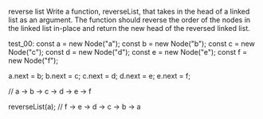 reverse list
Write a function, reverseList, that takes in the head of a linked list as an argument. The function should reverse the order of the nodes in the linked list in-place and return the new head of the reversed linked list.

test_00:
const a = new Node("a");
const b = new Node("b");
const c = new Node("c");
const d = new Node("d");
const e = new Node("e");
const f = new Node("f");

a.next = b;
b.next = c;
c.next = d;
d.next = e;
e.next = f;

// a -> b -> c -> d -> e -> f

reverseList(a); // f -> e -> d -> c -> b -> a